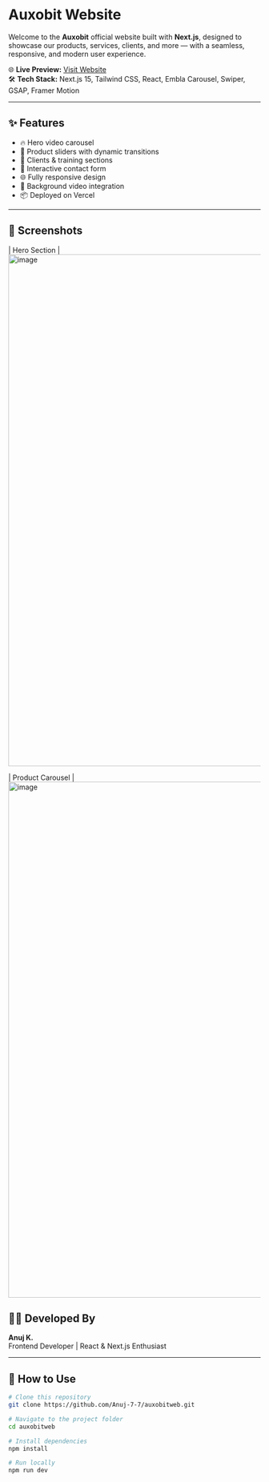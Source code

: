 # Auxobit Website

Welcome to the **Auxobit** official website built with **Next.js**, designed to showcase our products, services, clients, and more — with a seamless, responsive, and modern user experience.

🌐 **Live Preview:** [Visit Website](https://vercel.com/anujs-projects-cf092be8/auxobitweb-7rcu)  
🛠️ **Tech Stack:** Next.js 15, Tailwind CSS, React, Embla Carousel, Swiper, GSAP, Framer Motion

---

## ✨ Features

- 🔥 Hero video carousel
- 🛒 Product sliders with dynamic transitions
- 🤝 Clients & training sections
- 📩 Interactive contact form
- 🌐 Fully responsive design
- 🎥 Background video integration
- 📦 Deployed on Vercel

---

## 📸 Screenshots

| Hero Section |
<img width="1919" height="1023" alt="image" src="https://github.com/user-attachments/assets/1990051e-e3da-4199-b343-eae109e1b21b" />

| Product Carousel |
<img width="1919" height="1031" alt="image" src="https://github.com/user-attachments/assets/8c8538d5-476b-408d-aaeb-2d6f5f706d38" />



## 🧑‍💻 Developed By

**Anuj K.**  
Frontend Developer | React & Next.js Enthusiast  

---

## 📁 How to Use

```bash
# Clone this repository
git clone https://github.com/Anuj-7-7/auxobitweb.git

# Navigate to the project folder
cd auxobitweb

# Install dependencies
npm install

# Run locally
npm run dev


